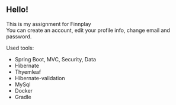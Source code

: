 <h2>Hello!</h2>

<span>This is my assignment for Finnplay</spna> </br>
<span>You can create an account, edit your profile info, change email and password.</span>

<span>Used tools:</span>
<ul>
  <li>Spring Boot, MVC, Security, Data</li>
  <li>Hibernate</li>
  <li>Thyemleaf</li>
  <li>Hibernate-validation</li>
  <li>MySql</li>
  <li>Docker</li>
  <li>Gradle</li>
</ul>